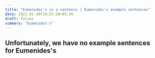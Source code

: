 ```yaml
---
title: "Eumenides's in a sentence | Eumenides's example sentences"
date: 2021-01-20T19:57:50+05:30
draft: falses
summary: "Eumenides's"
---
```

## Unfortunately, we have no example sentences for Eumenides's                 
